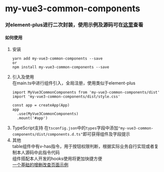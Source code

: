 my-vue3-common-components
================
### 对element-plus进行二次封装，使用示例及源码可在[这里](https://github.com/ZhangChuan01/my-vue3-common-components)查看
#### 如何使用
1. 安装
    ```  
    yarn add my-vue3-common-components --save
    or
    npm install my-vue3-common-components --save
    ```
2. 引入及使用  
    在main.ts中进行组件引入，全局注册，使用类似于element-plus
    ```
    import MyVue3CommonComponents from 'my-vue3-common-components/dist'
    import 'my-vue3-common-components/dist/style.css'

    const app = createApp(App)
    app
      .use(MyVue3CommonComponents)
      .mount('#app')
    ```
3. TypeScript支持
    在```tsconfig.json```中的```types```字段中添加```"my-vue3-common-components/dist/components.d.ts"```即可获得组件及字段提示
4. 其他  
    table组件中有v-has指令，用于按钮权限判断，根据实际业务自行实现或者复制本人源码中此指令代码    
    组件搭配本人开发的hooks使用将更加快捷方便    
    [一个基础的增删改查页面示例](https://github.com/ZhangChuan01/my-vue3-common-components/blob/main/src/views/Home/HomePage.vue)